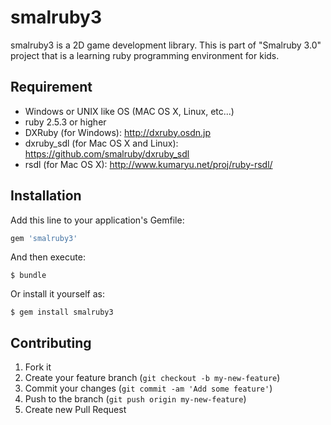 # smalruby3

smalruby3 is a 2D game development library.
This is part of "Smalruby 3.0" project that is a learning ruby programming
environment for kids.

## Requirement

* Windows or UNIX like OS (MAC OS X, Linux, etc...)
* ruby 2.5.3 or higher
* DXRuby (for Windows): http://dxruby.osdn.jp
* dxruby_sdl (for Mac OS X and Linux): https://github.com/smalruby/dxruby_sdl
* rsdl (for Mac OS X): http://www.kumaryu.net/proj/ruby-rsdl/

## Installation

Add this line to your application's Gemfile:

```ruby
gem 'smalruby3'
```

And then execute:

```
$ bundle
```

Or install it yourself as:

```
$ gem install smalruby3
```

## Contributing

1. Fork it
2. Create your feature branch (`git checkout -b my-new-feature`)
3. Commit your changes (`git commit -am 'Add some feature'`)
4. Push to the branch (`git push origin my-new-feature`)
5. Create new Pull Request
